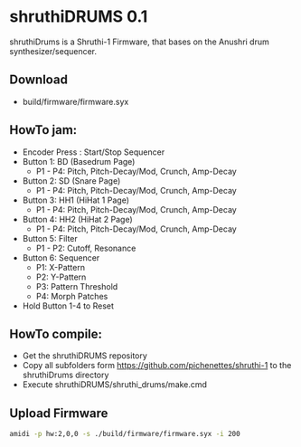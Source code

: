 # shruthiDRUMS 0.1

shruthiDrums is a Shruthi-1 Firmware, that bases on the Anushri drum synthesizer/sequencer.

## Download
 * build/firmware/firmware.syx

## HowTo jam:

 * Encoder Press : Start/Stop Sequencer
 * Button 1: BD (Basedrum Page)
   * P1 - P4: Pitch, Pitch-Decay/Mod, Crunch, Amp-Decay
 * Button 2: SD (Snare Page)
   * P1 - P4: Pitch, Pitch-Decay/Mod, Crunch, Amp-Decay
 * Button 3: HH1 (HiHat 1 Page)
   * P1 - P4: Pitch, Pitch-Decay/Mod, Crunch, Amp-Decay
 * Button 4: HH2 (HiHat 2 Page)
   * P1 - P4: Pitch, Pitch-Decay/Mod, Crunch, Amp-Decay
 * Button 5: Filter
   * P1 - P2: Cutoff, Resonance
 * Button 6: Sequencer
   * P1: X-Pattern
   * P2: Y-Pattern
   * P3: Pattern Threshold
   * P4: Morph Patches
 * Hold Button 1-4 to Reset

## HowTo compile:

* Get the shruthiDRUMS repository
* Copy all subfolders form https://github.com/pichenettes/shruthi-1 to the shruthiDrums directory
* Execute shruthiDRUMS/shruthi_drums/make.cmd


## Upload Firmware
```sh
amidi -p hw:2,0,0 -s ./build/firmware/firmware.syx -i 200
```